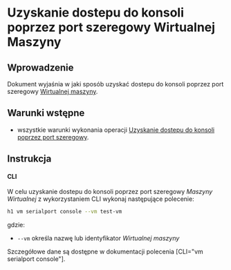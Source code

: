 # Uzyskanie dostepu do konsoli poprzez port szeregowy Wirtualnej Maszyny

## Wprowadzenie

Dokument wyjaśnia w jaki sposób uzyskać dostepu do konsoli poprzez port szeregowy [Wirtualnej maszyny](/resource/compute/virtual-machine.md).

## Warunki wstępne

* wszystkie warunki wykonania operacji [Uzyskanie dostepu do konsoli poprzez port szeregowy](/resource/compute/virtual-machine.md#uzyskanie-dostepu-do-konsoli-poprzez-port-szeregowy).

## Instrukcja

#### CLI

W celu uzyskanie dostepu do konsoli poprzez port szeregowy *Maszyny Wirtualnej* z wykorzystaniem CLI wykonaj następujące polecenie:

```bash
h1 vm serialport console --vm test-vm
```

gdzie:

 * ```--vm``` określa nazwę lub identyfikator *Wirtualnej maszyny*

Szczegółowe dane są dostępne w dokumentacji polecenia [CLI="vm serialport console"].